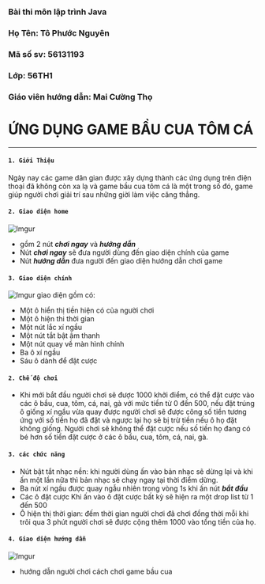 ### Bài thi môn lập trình Java
### Họ Tên: Tô Phước Nguyên
### Mã số sv: 56131193 
### Lớp: 56TH1
### Giáo viên hướng dẫn: Mai Cường Thọ
# ỨNG DỤNG  GAME BẦU CUA TÔM CÁ
_____________________________________________________

#### `1. Giới Thiệu`
Ngày nay các game dân gian được xây dựng thành các ứng dụng trên điện thoại đã không còn xa lạ và game bầu cua tôm cá là một trong số đó, game giúp người chơi giải trí sau những giời làm việc căng thẳng.

#### `2. Giao diện home`
![Imgur](http://i.imgur.com/hlN4tsD.jpg)
* gồm 2 nút ***chơi ngay*** và ***hướng dẫn***
* Nút ***chơi ngay*** sẽ đưa người dùng đến giao diện chính của game
* Nút ***hướng dẫn*** đưa người đến giao diện hướng dẫn chơi game
#### `3. Giao diện chính`
![Imgur](http://i.imgur.com/Wy2gzdp.jpg)
giao diện gồm có:
* Một ô hiển thị tiền hiện có của người chơi
* Một ô hiện thi thời gian
* Một nút lắc xí ngầu
* Một nút tắt bật âm thanh
* Một nút quay về màn hình chính
* Ba ô xí ngầu
* Sáu ô dành để đặt cược

#### `2. Chế độ chơi` 
* Khi mới bắt đầu người chơi sẽ được 1000 khởi điểm, có thể đặt cược vào các ô bầu, cua, tôm, cá, nai, gà với mức tiền từ 0 đến 500, nếu đặt trúng ô giống xí ngầu vừa  quay được người chơi sẽ được công số tiền tương ứng với số tiền họ đã đặt và ngược lại họ sẽ bị trừ tiền nếu ô họ đặt không giống. Người chơi sẽ không thể đặt cược nếu số tiền họ đang có bé hơn số tiền đặt cược ở các ô bầu, cua, tôm, cá, nai, gà. 
#### `3. các chức năng`
* Nút bật tắt nhạc nền: khi người dùng ấn vào bản nhạc sẽ dừng lại và khi ấn một lần nữa thì bản nhạc sẽ chạy ngay tại thời điểm dừng. 
* Ba nút xí ngầu được quay ngẫu nhiên trong vòng 1s khi ấn nút ***bắt đầu***
* Các ô đặt cược Khi ấn vào ô đặt cược bất kỳ sẽ hiện ra một drop list từ 1 đến 500
* Ô hiện thị thời gian: đếm thời gian người chơi đã chơi đồng thời mỗi khi trôi qua 3 phút người chơi sẽ được cộng thêm 1000 vào tổng tiền của họ. 
#### `4. Giao diện hướng dẫn `
![Imgur](http://i.imgur.com/RmRPihl.jpg)
* hướng dẫn người chơi cách chơi game bầu cua

